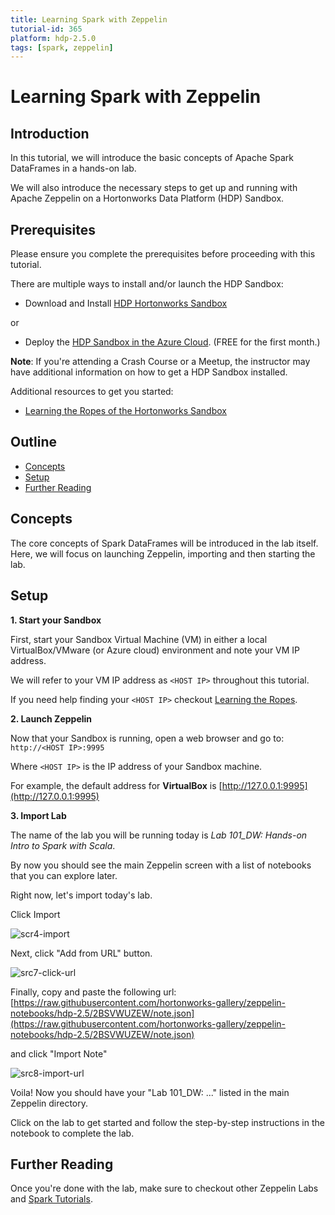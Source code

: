 ```yaml
---
title: Learning Spark with Zeppelin
tutorial-id: 365
platform: hdp-2.5.0
tags: [spark, zeppelin]
---
```


# Learning Spark with Zeppelin

## Introduction
In this tutorial, we will introduce the basic concepts of Apache Spark DataFrames in a hands-on lab.

We will also introduce the necessary steps to get up and running with Apache Zeppelin on a Hortonworks Data Platform (HDP) Sandbox.

## Prerequisites

Please ensure you complete the prerequisites before proceeding with this tutorial.

There are multiple ways to install and/or launch the HDP Sandbox:

*   Download and Install [HDP Hortonworks Sandbox](https://hortonworks.com/products/hortonworks-sandbox/#install)

or

*   Deploy the [HDP Sandbox in the Azure Cloud](https://hortonworks.com/hadoop-tutorial/deploying-hortonworks-sandbox-on-microsoft-azure/). (FREE for the first month.)


**Note**: If you're attending a Crash Course or a Meetup, the instructor may have additional information on how to get a HDP Sandbox installed.


Additional resources to get you started:

*   [Learning the Ropes of the Hortonworks Sandbox](https://hortonworks.com/hadoop-tutorial/learning-the-ropes-of-the-hortonworks-sandbox/)

## Outline

-   [Concepts](#concepts)
-   [Setup](#setup)
-   [Further Reading](#further-reading)

## Concepts

The core concepts of Spark DataFrames will be introduced in the lab itself. Here, we will focus on launching Zeppelin, importing and then starting the lab.

## Setup

**1. Start your Sandbox**

First, start your Sandbox Virtual Machine (VM) in either a local VirtualBox/VMware (or Azure cloud) environment and note your VM IP address.

We will refer to your VM IP address as `<HOST IP>` throughout this tutorial.

If you need help finding your `<HOST IP>` checkout [Learning the Ropes](https://hortonworks.com/hadoop-tutorial/learning-the-ropes-of-the-hortonworks-sandbox/#learn-host-address-environment).

**2. Launch Zeppelin**

Now that your Sandbox is running, open a web browser and go to: `http://<HOST IP>:9995`

Where `<HOST IP>` is the IP address of your Sandbox machine.

For example, the default address for **VirtualBox** is [http://127.0.0.1:9995](http://127.0.0.1:9995)

**3. Import Lab**

The name of the lab you will be running today is *Lab 101_DW: Hands-on Intro to Spark with Scala*.

By now you should see the main Zeppelin screen with a list of notebooks that you can explore later.

Right now, let's import today's lab.

Click Import

![scr4-import](https://raw.github.com/hortonworks/tutorials/hdp-2.5/assets/getting-started-with-apache-zeppelin/scr4-import.png)

Next, click "Add from URL" button.

![src7-click-url](https://raw.github.com/hortonworks/tutorials/hdp-2.5/assets/getting-started-with-apache-zeppelin/scr7-click-url.png)

Finally, copy and paste the following url: [https://raw.githubusercontent.com/hortonworks-gallery/zeppelin-notebooks/hdp-2.5/2BSVWUZEW/note.json](https://raw.githubusercontent.com/hortonworks-gallery/zeppelin-notebooks/hdp-2.5/2BSVWUZEW/note.json)

and click "Import Note"

![src8-import-url](https://raw.github.com/hortonworks/tutorials/hdp-2.5/assets/getting-started-with-apache-zeppelin/scr8-import-url.png)

Voila! Now you should have your "Lab 101_DW: ..." listed in the main Zeppelin directory.

Click on the lab to get started and follow the step-by-step instructions in the notebook to complete the lab.

## Further Reading

Once you're done with the lab, make sure to checkout other Zeppelin Labs and [Spark Tutorials](https://hortonworks.com/hadoop/spark/#tutorials).
